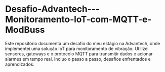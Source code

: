 # Desafio-Advantech---Monitoramento-IoT-com-MQTT-e-ModBuss
Este repositório documenta um desafio do meu estágio na Advantech, onde implementei uma solução IoT para monitoramento de vibração. Utilizei sensores, gateways e o protocolo MQTT para transmitir dados e acionar alarmes em tempo real. Incluo o passo a passo, desafios enfrentados e aprendizados.
